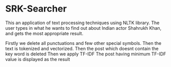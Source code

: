 SRK-Searcher
============

This an application of text processing techniques using NLTK library. The user types in what he wants to find out about Indian actor Shahrukh Khan, and gets the most appropriate result. 

Firstly we delete all punctuations and few other special symbols.
Then the text is tokenized and vectorized.
Then the post which doesnt contain the key word is deleted
Then we apply TF-IDF 
The post having minimum TF-IDF value is displayed as the result
